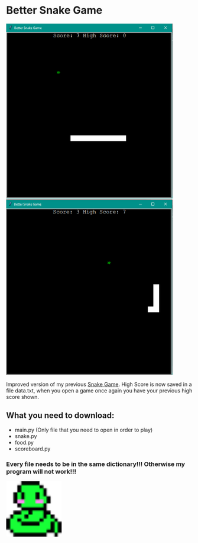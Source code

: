 # Better Snake Game

<img src ='./screenshots/better_snake_game_screenshot1.png' width='450'>
<img src ='./screenshots/better_snake_game_screenshot2.png' width='450'>

Improved version of my previous [Snake Game](https://github.com/naboshi229/My_Basic_Programs/tree/main/Snake_Game). High Score is now saved in a file data.txt, when you open a game once again you have your previous high score shown.
## What you need to download:
- main.py (Only file that you need to open in order to play)
- snake.py
- food.py
- scoreboard.py
### Every file needs to be in the same dictionary!!! Otherwise my program will not work!!!
<img src ='./screenshots/cute_snake.png' width='150'>
